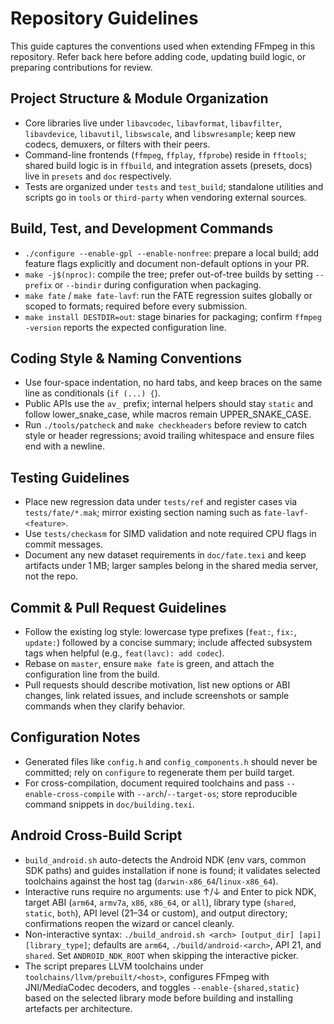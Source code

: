 # Repository Guidelines

This guide captures the conventions used when extending FFmpeg in this repository. Refer back here before adding code, updating build logic, or preparing contributions for review.

## Project Structure & Module Organization
- Core libraries live under `libavcodec`, `libavformat`, `libavfilter`, `libavdevice`, `libavutil`, `libswscale`, and `libswresample`; keep new codecs, demuxers, or filters with their peers.
- Command-line frontends (`ffmpeg`, `ffplay`, `ffprobe`) reside in `fftools`; shared build logic is in `ffbuild`, and integration assets (presets, docs) live in `presets` and `doc` respectively.
- Tests are organized under `tests` and `test_build`; standalone utilities and scripts go in `tools` or `third-party` when vendoring external sources.

## Build, Test, and Development Commands
- `./configure --enable-gpl --enable-nonfree`: prepare a local build; add feature flags explicitly and document non-default options in your PR.
- `make -j$(nproc)`: compile the tree; prefer out-of-tree builds by setting `--prefix` or `--bindir` during configuration when packaging.
- `make fate` / `make fate-lavf`: run the FATE regression suites globally or scoped to formats; required before every submission.
- `make install DESTDIR=out`: stage binaries for packaging; confirm `ffmpeg -version` reports the expected configuration line.

## Coding Style & Naming Conventions
- Use four-space indentation, no hard tabs, and keep braces on the same line as conditionals (`if (...) {`).
- Public APIs use the `av_` prefix; internal helpers should stay `static` and follow lower_snake_case, while macros remain UPPER_SNAKE_CASE.
- Run `./tools/patcheck` and `make checkheaders` before review to catch style or header regressions; avoid trailing whitespace and ensure files end with a newline.

## Testing Guidelines
- Place new regression data under `tests/ref` and register cases via `tests/fate/*.mak`; mirror existing section naming such as `fate-lavf-<feature>`.
- Use `tests/checkasm` for SIMD validation and note required CPU flags in commit messages.
- Document any new dataset requirements in `doc/fate.texi` and keep artifacts under 1 MB; larger samples belong in the shared media server, not the repo.

## Commit & Pull Request Guidelines
- Follow the existing log style: lowercase type prefixes (`feat:`, `fix:`, `update:`) followed by a concise summary; include affected subsystem tags when helpful (e.g., `feat(lavc): add codec`).
- Rebase on `master`, ensure `make fate` is green, and attach the configuration line from the build.
- Pull requests should describe motivation, list new options or ABI changes, link related issues, and include screenshots or sample commands when they clarify behavior.

## Configuration Notes
- Generated files like `config.h` and `config_components.h` should never be committed; rely on `configure` to regenerate them per build target.
- For cross-compilation, document required toolchains and pass `--enable-cross-compile` with `--arch`/`--target-os`; store reproducible command snippets in `doc/building.texi`.

## Android Cross-Build Script
- `build_android.sh` auto-detects the Android NDK (env vars, common SDK paths) and guides installation if none is found; it validates selected toolchains against the host tag (`darwin-x86_64`/`linux-x86_64`).
- Interactive runs require no arguments: use ↑/↓ and Enter to pick NDK, target ABI (`arm64`, `armv7a`, `x86`, `x86_64`, or `all`), library type (`shared`, `static`, `both`), API level (21–34 or custom), and output directory; confirmations reopen the wizard or cancel cleanly.
- Non-interactive syntax: `./build_android.sh <arch> [output_dir] [api] [library_type]`; defaults are `arm64`, `./build/android-<arch>`, API 21, and `shared`. Set `ANDROID_NDK_ROOT` when skipping the interactive picker.
- The script prepares LLVM toolchains under `toolchains/llvm/prebuilt/<host>`, configures FFmpeg with JNI/MediaCodec decoders, and toggles `--enable-{shared,static}` based on the selected library mode before building and installing artefacts per architecture.
